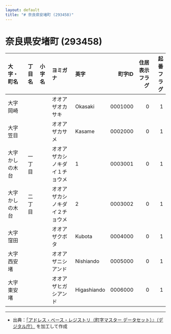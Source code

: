 ```yaml
---
layout: default
title: "# 奈良県安堵町 (293458)"
---
```


# 奈良県安堵町 (293458)

| 大字・町名 | 丁目名 | 小字名 | ヨミガナ | 英字 | 町字ID | 住居表示フラグ | 起番フラグ |
|:--------|:------|:------|:-----------------|:---------------------|--------:|----------:|--------:|
| 大字岡崎 |  |  | オオアザオカサキ | Okasaki | 0001000 | 0 | 1 |
| 大字笠目 |  |  | オオアザカサメ | Kasame | 0002000 | 0 | 1 |
| 大字かしの木台 | 一丁目 |  | オオアザカシノキダイ１チョウメ | 1 | 0003001 | 0 | 1 |
| 大字かしの木台 | 二丁目 |  | オオアザカシノキダイ２チョウメ | 2 | 0003002 | 0 | 1 |
| 大字窪田 |  |  | オオアザクボタ | Kubota | 0004000 | 0 | 1 |
| 大字西安堵 |  |  | オオアザニシアンド | Nishiando | 0005000 | 0 | 1 |
| 大字東安堵 |  |  | オオアザヒガシアンド | Higashiando | 0006000 | 0 | 1 |

---

- 出典：[「アドレス・ベース・レジストリ（町字マスター データセット）』（デジタル庁）](https://www.digital.go.jp/policies/base_registry_address/) を加工して作成